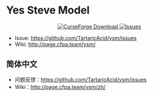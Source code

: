 # Yes Steve Model
<p align="center">
    <a href="https://www.curseforge.com/minecraft/mc-mods/yes-steve-model">
        <img src="http://cf.way2muchnoise.eu/full_yes-steve-model_downloads.svg" alt="CurseForge Download">
    </a>
    <a href="https://github.com/TartaricAcid/ysm/issues">
        <img src="https://img.shields.io/github/issues/TartaricAcid/ysm" alt="Issues">
    </a>
</p>

- Issue: <https://github.com/TartaricAcid/ysm/issues>
- Wiki: <http://page.cfpa.team/ysm/>



## 简体中文

- 问题反馈：<https://github.com/TartaricAcid/ysm/issues>
- Wiki：<http://page.cfpa.team/ysm/zh/>